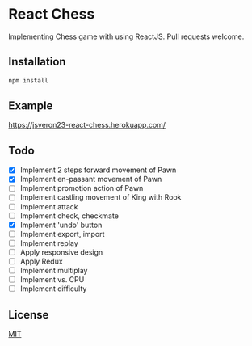 # React Chess

Implementing Chess game with using ReactJS. Pull requests welcome.

## Installation

```bash
npm install
```

## Example

https://jsveron23-react-chess.herokuapp.com/

## Todo

- [x] Implement 2 steps forward movement of Pawn
- [x] Implement en-passant movement of Pawn
- [ ] Implement promotion action of Pawn
- [ ] Implement castling movement of King with Rook
- [ ] Implement attack
- [ ] Implement check, checkmate
- [x] Implement 'undo' button
- [ ] Implement export, import
- [ ] Implement replay
- [ ] Apply responsive design
- [ ] Apply Redux
- [ ] Implement multiplay
- [ ] Implement vs. CPU
- [ ] Implement difficulty

## License

[MIT](LICENSE.md)
